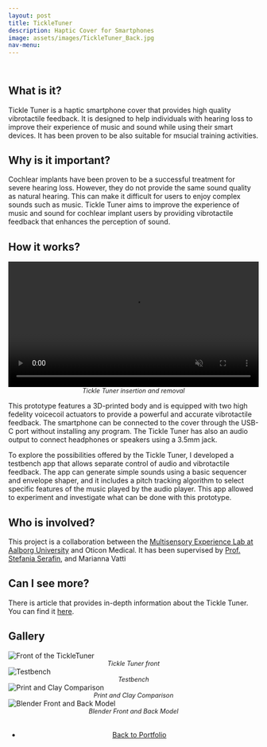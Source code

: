 ```yaml
---
layout: post
title: TickleTuner
description: Haptic Cover for Smartphones
image: assets/images/TickleTuner_Back.jpg
nav-menu: 
---
```


<!-- Main -->
<div id="main" class="alt">

<!-- One -->
<section id="one">
	<div class="inner">
		<header class="major">
			<!-- <h1>SoundCubes</h1> -->
		</header>


<!-- Content -->

<h2>What is it?</h2>
<p>Tickle Tuner is a haptic smartphone cover that provides high quality vibrotactile feedback. It is designed to help individuals with hearing loss to improve their experience of music and sound while using their smart devices. It has been proven to be also suitable for msucial training activities.</p>	

<h2>Why is it important?</h2>
<p>Cochlear implants have been proven to be a successful treatment for severe hearing loss. However, they do not provide the same sound quality as natural hearing. This can make it difficult for users to enjoy complex sounds such as music. Tickle Tuner aims to improve the experience of music and sound for cochlear implant users by providing vibrotactile feedback that enhances the perception of sound.</p>

<h2>How it works?</h2>
<p><span class="image right" style="max-width: 400px;"><video width="100%" autoplay loop muted>
	<source src="{% link assets/images/TickleTuner_Insert_Remove.mp4 %}" type="video/mp4">
	Your browser does not support the video tag.
</video><br><em style="display: block; text-align: center; font-size: 0.9em;">Tickle Tuner insertion and removal</em></span></p>
<p>This prototype features a 3D-printed body and is equipped with two high fedelity voicecoil actuators to provide a powerful and accurate vibrotactile feedback. The smartphone can be connected to the cover through the USB-C port without installing any program. The Tickle Tuner has also an audio output to connect headphones or speakers using a 3.5mm jack. </p>

<p>To explore the possibilities offered by the Tickle Tuner, I developed a testbench app that allows separate control of audio and vibrotactile feedback. The app can generate simple sounds using a basic sequencer and envelope shaper, and it includes a pitch tracking algorithm to select specific features of the music played by the audio player. This app allowed to experiment and investigate what can be done with this prototype.</p>

<h2>Who is involved?</h2>
<p>This project is a collaboration between the <a href="https://melcph.create.aau.dk">Multisensory Experience Lab at Aalborg University</a> and Oticon Medical. It has been supervised by <a href="https://vbn.aau.dk/en/persons/107881">Prof. Stefania Serafin</a>, and Marianna Vatti</p>

<h2>Can I see more?</h2>
<p>There is article that provides in-depth information about the Tickle Tuner. You can find it <a href="https://link.springer.com/chapter/10.1007/978-3-031-15019-7_2">here</a>.</p>


<h2>Gallery</h2>
<div class="row">
	<div class="6u 12u$(small)">
		<span class="image fit" style="max-width: 500px;"><img src="{% link assets/images/TickleTuner_Front.jpg %}" alt="Front of the TickleTuner"/><br><em style="display: block; text-align: center; font-size: 0.9em;">Tickle Tuner front</em></span>
	</div>
	<div class="6u$ 12u$(small)">
		<span class="image fit" style="max-width: 500px;"><img src="{% link assets/images/Testbench.png %}" alt="Testbench"/><br><em style="display: block; text-align: center; font-size: 0.9em;">Testbench</em></span>
	</div>
	<div class="6u 12u$(small)">
		<span class="image fit" style="max-width: 500px;"><img src="{% link assets/images/Print_Clay_Comparison.jpg %}" alt="Print and Clay Comparison"/><br><em style="display: block; text-align: center; font-size: 0.9em;">Print and Clay Comparison</em></span>
	</div>
	<div class="6u$ 12u$(small)">
		<span class="image fit" style="max-width: 500px;"><img src="{% link assets/images/Blender_Front-Back_Model.png %}" alt="Blender Front and Back Model"/><br><em style="display: block; text-align: center; font-size: 0.9em;">Blender Front and Back Model</em></span>
	</div>
</div>

<br>
<div style="text-align: center;">
	<ul class="actions">
		<li><a href="Portfolio.html" class="button">Back to Portfolio</a></li>
	</ul>
</div>
